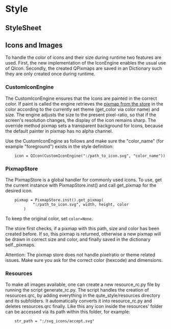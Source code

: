 # Style

## StyleSheet


## Icons and Images

To handle the color of icons and their size during runtime two features are used. 
First, the new implementation of the IconEngine enables the usual use of QIcon. Secondly, the
created QPixmaps are saved in an Dictionary such they are only created once during runtime.

### CustomIconEngine
The CustomIconEngine ensures that the Icons are painted in the correct color. If paint is called
the engine retrieves the [pixmap from the store](#pixmapstore) in the color according to the currently set theme (get_color via color name) and size.
The engine adjusts the size to the present pixel-ratio, so that if the screen's resolution changes, the display of the icon
remains sharp. The override method pixmap sets a transparent background for Icons, because the default painter in pixmap has no alpha channel.

Use the CustomIconEngine as follows and make sure the "color_name" (for example "foreground") exists in the style definition:
```plaintext
    icon = QIcon(CustomIconEngine(":/path_to_icon.svg", "color_name"))
```

### PixmapStore

The PixmapStore is a global handler for commonly used icons. To use, get the current instance with PixmapStore.inst() and call
get_pixmap for the desired icon.

```plaintext
    pixmap = PixmapStore.inst().get_pixmap(
            ":/path_to_icon.svg", width, height, color
        )
```
To keep the original color, set ```color=None```.

The store first checks, if a pixmap with this path, size and color has been created before. If so, this pixmap is returned, 
otherwise a new pixmap will be drawn in correct size and color, and finally saved in the dictionary self._pixmaps.

Attention: The pixmap store does not handle pixelratio or theme related issues. Make sure you ask for the correct color (hexcode) and dimensions.

### Resources

To make all images available, one can create a new resource_rc.py file by running the script generate_rc.py. 
The script handles the creation of resources.qrc, by adding everything in the qute_style/resources directory and its subfolders.
It automatically converts it into resource_rc.py and deletes resources.qrc finally. Like this
any icon inside the resources' folder can be accessed via its path within this folder, for example:

```plaintext
    str_path = ":/svg_icons/accept.svg"
```
